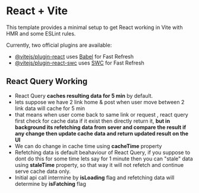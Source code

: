 # React + Vite

This template provides a minimal setup to get React working in Vite with HMR and some ESLint rules.

Currently, two official plugins are available:

- [@vitejs/plugin-react](https://github.com/vitejs/vite-plugin-react/blob/main/packages/plugin-react/README.md) uses [Babel](https://babeljs.io/) for Fast Refresh
- [@vitejs/plugin-react-swc](https://github.com/vitejs/vite-plugin-react-swc) uses [SWC](https://swc.rs/) for Fast Refresh



## React Query Working 
- React Query **caches resulting data for 5 min** by default.
- lets suppose we have 2 link home & post when user move between 2 link data will cache for 5 min
- that means when user come back to same link or request , react query first check for cache data if it exist then directly return it, **but in background its refetching data from sever and compare the result if any change then update cache data and return updated result on the UI**
- We can do change in cache time using  **cacheTime** property
- Refetching data is default beahaviour of React Query, if you suppose to dont do this for some time lets say for 1 minute then you can "stale" data using **staleTime** property, so that way it will not refetch and continue serve cache data only.
- Initial api call intermine by **isLoading** flag and refetching data will determine by **isFatching** flag
